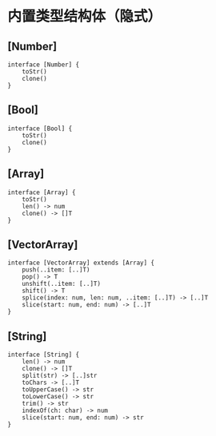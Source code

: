 # 内置类型结构体（隐式）

## [Number]

```noah
interface [Number] {
    toStr()
    clone()
}
```

## [Bool]

```noah
interface [Bool] {
    toStr()
    clone()
}
```

## [Array]

```noah
interface [Array] {
    toStr()
    len() -> num
    clone() -> []T
}
```

## [VectorArray]

```noah
interface [VectorArray] extends [Array] {
    push(..item: [..]T)
    pop() -> T
    unshift(..item: [..]T)
    shift() -> T
    splice(index: num, len: num, ..item: [..]T) -> [..]T
    slice(start: num, end: num) -> [..]T
}
```

## [String]

```noah
interface [String] {
    len() -> num
    clone() -> []T
    split(str) -> [..]str
    toChars -> [..]T
    toUpperCase() -> str
    toLowerCase() -> str
    trim() -> str
    indexOf(ch: char) -> num 
    slice(start: num, end: num) -> str
}
```